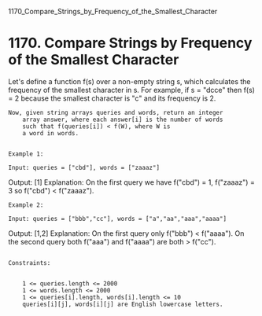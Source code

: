 1170_Compare_Strings_by_Frequency_of_the_Smallest_Character
# 1170. Compare Strings by Frequency of the Smallest Character

Let's define a function f(s) over a non-empty string s, which
        calculates the frequency of the smallest character in s. For example, if
        s = "dcce" then f(s) = 2 because the smallest character
        is "c" and its frequency is 2.

    Now, given string arrays queries and words, return an integer
        array answer, where each answer[i] is the number of words
        such that f(queries[i]) < f(W), where W is
        a word in words.

     
    Example 1:

    Input: queries = ["cbd"], words = ["zaaaz"]
Output: [1]
Explanation: On the first query we have f("cbd") = 1, f("zaaaz") = 3 so f("cbd") < f("zaaaz").

    Example 2:

    Input: queries = ["bbb","cc"], words = ["a","aa","aaa","aaaa"]
Output: [1,2]
Explanation: On the first query only f("bbb") < f("aaaa"). On the second query both f("aaa") and f("aaaa") are both > f("cc").

     
    Constraints:

    
        1 <= queries.length <= 2000
        1 <= words.length <= 2000
        1 <= queries[i].length, words[i].length <= 10
        queries[i][j], words[i][j] are English lowercase letters.